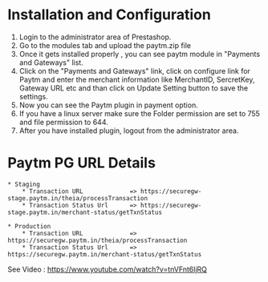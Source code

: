 # Installation and Configuration

 1. Login to the administrator area of Prestashop.
 2. Go to the modules tab and upload the paytm.zip file
 3. Once it gets installed properly , you can see paytm module in "Payments and Gateways" list. 
 4. Click on the "Payments and Gateways" link, click on configure link for Paytm and enter the merchant information like MerchantID, SercretKey, Gateway URL etc and than click on Update Setting button to save the settings.
 5. Now you can see the Paytm plugin in payment option.
 6. If you have a linux server make sure the Folder permission are set to 755 and file permission to 644.
 7. After you have installed plugin, logout from the administrator area.

# Paytm PG URL Details
	* Staging	
		* Transaction URL             => https://securegw-stage.paytm.in/theia/processTransaction
		* Transaction Status Url      => https://securegw-stage.paytm.in/merchant-status/getTxnStatus

	* Production
		* Transaction URL             => https://securegw.paytm.in/theia/processTransaction
		* Transaction Status Url      => https://securegw.paytm.in/merchant-status/getTxnStatus

See Video : https://www.youtube.com/watch?v=tnVFnt6ljRQ